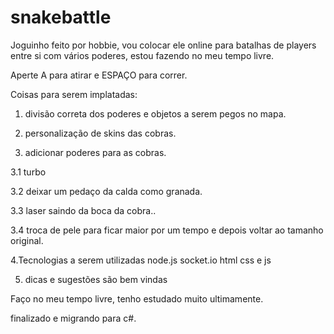 # snakebattle
Joguinho feito por hobbie, vou colocar ele online para batalhas de players entre si com vários poderes, estou fazendo no meu tempo livre.

Aperte A para atirar e ESPAÇO para correr.

Coisas para serem implatadas: 
1. divisão correta dos poderes e objetos a serem pegos no mapa.

2. personalização de skins das cobras.

3. adicionar poderes para as cobras.

3.1 turbo

3.2 deixar um pedaço da calda como granada.

3.3 laser saindo da boca da cobra..

3.4 troca de pele para ficar maior por um tempo e depois voltar ao tamanho original.


4.Tecnologias a serem utilizadas
node.js 
socket.io
html css e js

5. dicas e sugestões são bem vindas

Faço no meu tempo livre, tenho estudado muito ultimamente.



finalizado e migrando para c#.
